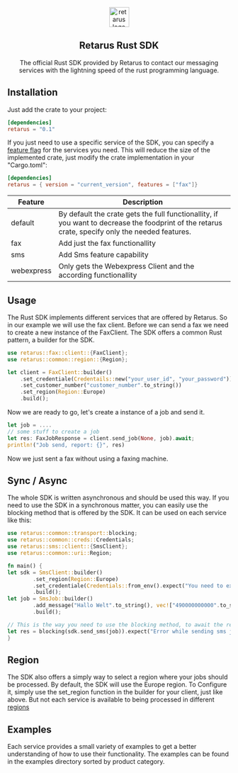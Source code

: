 <p align="center">
  <a href="https://www.retarus.com/">
    <img src="https://assets.retarus.com/de/wp-content/uploads/sites/2/2018/07/retarus-logo.png" alt="retarus logo" height="45" />
  </a>
</p>
<h2 align="center">
  Retarus Rust SDK
</h2>

<p align="center">
	The official Rust SDK provided by Retarus to contact our messaging services with the lightning speed of the rust programming language.
</p>

## Installation
Just add the crate to your project:

```toml
[dependencies]
retarus = "0.1"
```
If you just need to use a specific service of the SDK, you can specify a [feature flag]() for the services you need. This will reduce the size of the implemented crate, just modify the crate implementation in your "Cargo.toml":
```toml
[dependencies]
retarus = { version = "current_version", features = ["fax"]}
```

|Feature | Description |
--- | --- | 
|default | By default the crate gets the full functionallity, if you want to decrease the foodprint of the retarus crate, specify only the needed features.|
|fax |  Add just the fax functionallity|
|sms | Add Sms feature capability|
|webexpress | Only gets the Webexpress Client and the according functionallity|


## Usage
The Rust SDK implements different services that are offered by Retarus. So in our example we will use the fax client. Before we can send a fax we need to create a new instance of the FaxClient. The SDK offers a common Rust pattern, a builder for the SDK.

```rust
use retarus::fax::client::{FaxClient};
use retarus::common::region::{Region};

let client = FaxClient::builder()
    .set_credentiale(Credentails::new("your_user_id", "your_password"))
    .set_customer_number("customer_number".to_string())
    .set_region(Region::Europe)
    .build();
```

Now we are ready to go, let's create a instance of a job and send it.

```rust
let job = ....
// some stuff to create a job
let res: FaxJobResponse = client.send_job(None, job).await;
println!("Job send, report: {}", res)
```
Now we just sent a fax without using a faxing machine.

## Sync / Async
The whole SDK is written asynchronous and should be used this way. If you need to use the SDK in a synchronous matter, you can easily use the blocking method that is offered by the SDK. It can be used on each service like this:

```rust
use retarus::common::transport::blocking;
use retarus::common::creds::Credentials;
use retarus::sms::client::{SmsClient};
use retarus::common::uri::Region;

fn main() {
let sdk = SmsClient::builder()
        .set_region(Region::Europe)
        .set_credentiale(Credentials::from_env().expect("You need to export your credentials"))
        .build();
let job = SmsJob::builder()
        .add_message("Hallo Welt".to_string(), vec!["490000000000".to_string()])
        .build();

// This is the way you need to use the blocking method, to await the result in the current thread.
let res = blocking(sdk.send_sms(job)).expect("Error while sending sms job");
}
```

## Region
The SDK also offers a simply way to select a region where your jobs should be processed. By default, the SDK will use the Europe region.
To Configure it, simply use the set_region function in the builder for your client, just like above. But not each service is available to being processed in different [regions](retarus/src/common/uri.rs)

## Examples
Each service provides a small variety of examples to get a better understanding of how to use their functionality. The examples can be found in the examples directory sorted by product category.
